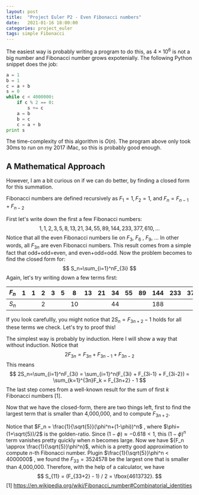 ```yaml
---
layout: post
title:  "Project Euler P2 - Even Fibonacci numbers"
date:   2021-01-16 18:00:00
categories: project_euler
tags: simple Fibonacci
---
```

The easiest way is probably writing a program to do this, as $4\times 10^6$ is not a big number and Fibonacci number grows expotenially. The following Python snippet does the job:

```python
a = 1
b = 1
c = a + b
s = 0
while c < 4000000:
    if c % 2 == 0:
        s += c
    a = b
    b = c
    c = a + b
print s
```

The time-complexity of this algorithm is $O(n)$. The program above only took 30ms to run on my 2017 iMac, so this is probably good enough.

## A Mathematical Approach

However, I am a bit curious on if we can do better, by finding a closed form for this summation.

Fibonacci numbers are defined recursively as $F_1=1, F_2=1$, and $F_n=F_{n-1}+F_{n-2}$ 

First let's write down the first a few Fibonacci numbers:
$$
1, 1, 2, 3, 5, 8, 13, 21, 34, 55, 89, 144, 233, 377, 610, ...
$$
Notice that all the even Fibonacci numbers lie on $F_3$, ${F_6}$ , $F_9$, ... In other words, all $F_{3n}$ are even Fibonacci numbers. This result comes from a simple fact that odd+odd=even, and even+odd=odd. Now the problem becomes to find the closed form for:
$$
S_n=\sum_{i=1}^nF_{3i}
$$
Again, let's try writing down a few terms first:

| $F_n$ | 1    | 1    | 2    | 3    | 5    | 8    | 13   | 21   | 34   | 55   | 89   | 144  | 233  | 377  | 610  |
| ----- | ---- | ---- | ---- | ---- | ---- | ---- | ---- | ---- | ---- | ---- | ---- | ---- | ---- | ---- | ---- |
| $S_n$ |      |      | 2    |      |      | 10   |      |      | 44   |      |      | 188  |      |      | 798  |

If you look carefullly, you might notice that $2S_n= F_{3n+2} - 1$ holds for all these terms we check. Let's try to proof this!

The simplest way is probably by induction. Here I will show a way that without induction. Notice that
$$
2F_{3n} = F_{3n} + F_{3n-1} + F_{3n-2}
$$
This means
$$
2S_n=\sum_{i=1}^nF_{3i} = \sum_{i=1}^n(F_{3i} + F_{3i-1} + F_{3i-2}) = \sum_{k=1}^{3n}F_k = F_{3n+2} - 1
$$
The last step comes from a well-known result for the sum of first $k$ Fibonacci numbers [1].

Now that we have the closed-form, there are two things left, first to find the largest term that is smaller than 4,000,000, and to compute $F_{3n+2}$. 

Notice that $F_n = \frac{1}{\sqrt{5}}(\phi^n+(1-\phi))^n$ , where $\phi=(1+\sqrt{5})/2$ is the golden-ratio. Since $(1-\phi) \approx -0.618 < 1$, this $(1-\phi)^n$ term vanishes pretty quickly when $n$ becomes large. Now we have ${F_n \approx \frac{1}{\sqrt{5}}\phi^n}$, which is a pretty good approximation to compute $n$-th Fibonacci number.  Plugin $\frac{1}{\sqrt{5}}\phi^n < 4000000$ , we found the $F_{33} = 3524578$ be the largest one that is smaller than 4,000,000. Therefore, with the help of a calculator, we have
$$
S_{11} = (F_{33+2} - 1) / 2 = \fbox{4613732}.
$$
 [1] https://en.wikipedia.org/wiki/Fibonacci_number#Combinatorial_identities

